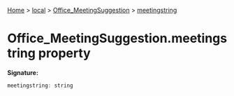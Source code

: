 [Home](./index) &gt; [local](local.md) &gt; [Office\_MeetingSuggestion](local.office_meetingsuggestion.md) &gt; [meetingstring](local.office_meetingsuggestion.meetingstring.md)

# Office\_MeetingSuggestion.meetingstring property


**Signature:**
```javascript
meetingstring: string
```
